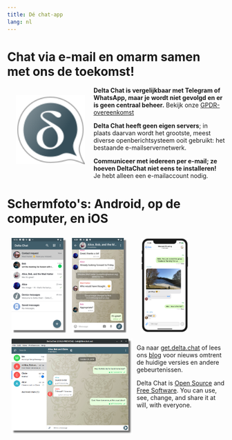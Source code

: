 ```yaml
---
title: Dé chat-app
lang: nl
---
```


# Chat via e-mail en omarm samen met ons de toekomst!

<img src="../assets/logos/delta-chat.svg" width="160" style="float: left; margin: 20px;" />

**Delta Chat is vergelijkbaar met Telegram of WhatsApp, maar je wordt niet gevolgd en er is geen centraal beheer.**
Bekijk onze [GPDR-overeenkomst](gpdr)

**Delta Chat heeft geen eigen servers**; in plaats daarvan wordt het grootste, meest diverse openberichtsysteem
ooit gebruikt: het bestaande e-mailservernetwerk.

**Communiceer met iedereen per e-mail; ze hoeven DeltaChat niet eens te installeren!**
Je hebt alleen een e-mailaccount nodig.


# Schermfoto's: Android, op de computer, en iOS 

<img src="../assets/blog/screenshots/2019-12-17-delta-chat-google-play-release-chat-list-light.png" width="120" 
style="float: left; margin: 10px;display: block;box-shadow: 5px 5px 2px #777;" /> 
<img src="../assets/blog/screenshots/2019-12-17-delta-chat-google-play-release-group-light.png" width="120" 
style="float: left; margin: 10px;display: block;box-shadow: 5px 5px 2px #777;" /> 

<img src="../assets/blog/desktop-screenshot.png" width="280" style="float:left; margin: 10px" /> 

<img src="../assets/blog/screenshots/2020-01-09-delta-chat-iOS-weekend-group-chat.png" width="110" style="margin: 10px" /> 

Ga naar [get.delta.chat](https://get.delta.chat) of lees ons [blog](blog)
voor nieuws omtrent de huidige versies en andere gebeurtenissen.

Delta Chat is [Open Source](https://en.wikipedia.org/wiki/Open-source_software)
and [Free Software](https://en.wikipedia.org/wiki/Free_software).  You can use,
see, change, and share it at will, with everyone.

